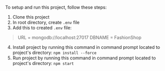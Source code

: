 To setup and run this project, follow these steps:
1. Clone this project
2. In root directory, create `.env` file
3. Add this to created `.env` file:
> URL = mongodb://localhost:27017
DBNAME = FashionShop
4. Install project by running this command in command prompt located to project's directory: `npm install --force`
5. Run project by running this command in command prompt located to project's directory: `npm start`